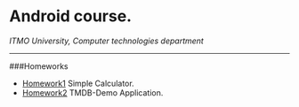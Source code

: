 # Android course.
*ITMO University, Computer technologies department*
***
###Homeworks
* [Homework1](https://github.com/karavaevitalii/university-android-course/tree/master/Calc) Simple Calculator.
* [Homework2](https://github.com/karavaevitalii/university-android-course/tree/master/TMDB-Demo) TMDB-Demo Application.
